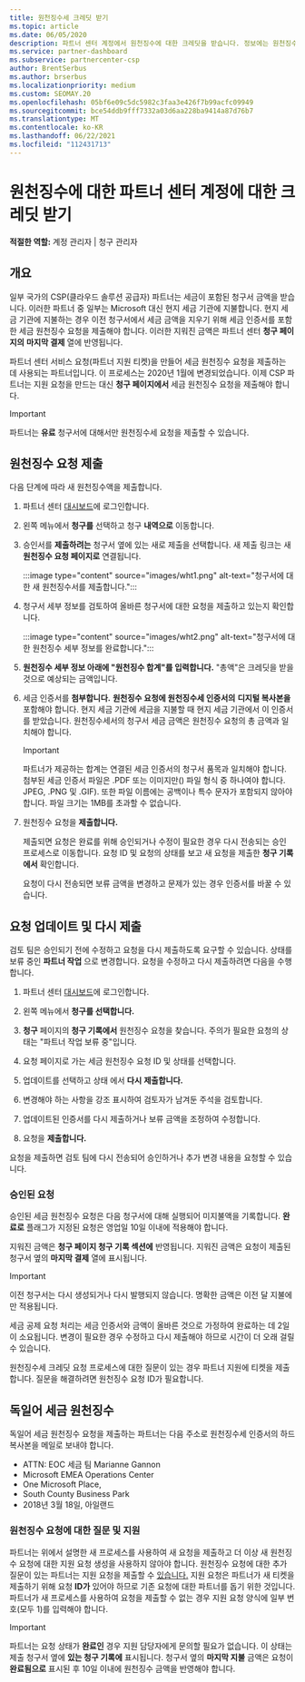 ```yaml
---
title: 원천징수세 크레딧 받기
ms.topic: article
ms.date: 06/05/2020
description: 파트너 센터 계정에서 원천징수에 대한 크레딧을 받습니다. 정보에는 원천징수 요청을 제출하는 단계가 포함됩니다.
ms.service: partner-dashboard
ms.subservice: partnercenter-csp
author: BrentSerbus
ms.author: brserbus
ms.localizationpriority: medium
ms.custom: SEOMAY.20
ms.openlocfilehash: 05bf6e09c5dc5982c3faa3e426f7b99acfc09949
ms.sourcegitcommit: bce54ddb9fff7332a03d6aa228ba9414a87d76b7
ms.translationtype: MT
ms.contentlocale: ko-KR
ms.lasthandoff: 06/22/2021
ms.locfileid: "112431713"
---
```

# <a name="receive-credit-on-your-partner-center-account-for-tax-withholding"></a>원천징수에 대한 파트너 센터 계정에 대한 크레딧 받기

**적절한 역할:** 계정 관리자 | 청구 관리자

## <a name="overview"></a>개요

일부 국가의 CSP(클라우드 솔루션 공급자) 파트너는 세금이 포함된 청구서 금액을 받습니다. 이러한 파트너 중 일부는 Microsoft 대신 현지 세금 기관에 지불합니다. 현지 세금 기관에 지불하는 경우 이전 청구서에서 세금 금액을 지우기 위해 세금 인증서를 포함한 세금 원천징수 요청을 제출해야 합니다. 이러한 지워진 금액은 파트너 센터 **청구 페이지의** **마지막 결제** 열에 반영됩니다.

파트너 센터 서비스 요청(파트너 지원 티켓)을 만들어 세금 원천징수 요청을 제출하는 데 사용되는 파트너입니다. 이 프로세스는 2020년 1월에 변경되었습니다. 이제 CSP 파트너는 지원 요청을 만드는 대신 **청구 페이지에서** 세금 원천징수 요청을 제출해야 합니다.

> [!IMPORTANT]
> 파트너는 **유료** 청구서에 대해서만 원천징수세 요청을 제출할 수 있습니다.

## <a name="submit-a-tax-withholding-request"></a>원천징수 요청 제출

다음 단계에 따라 새 원천징수액을 제출합니다.

1. 파트너 센터 [대시보드](https://partner.microsoft.com/dashboard/home)에 로그인합니다.

2. 왼쪽 메뉴에서 **청구를** 선택하고 청구 **내역으로** 이동합니다.

3. 승인서를 **제출하려는** 청구서 옆에 있는 새로 제출을 선택합니다. 새 제출 링크는 새 **원천징수 요청 페이지로** 연결됩니다.

   :::image type="content" source="images/wht1.png" alt-text="청구서에 대한 새 원천징수서를 제출합니다.":::

4. 청구서 세부 정보를 검토하여 올바른 청구서에 대한 요청을 제출하고 있는지 확인합니다.

   :::image type="content" source="images/wht2.png" alt-text="청구서에 대한 원천징수 세부 정보를 완료합니다.":::

5. **원천징수 세부 정보 아래에 "원천징수 합계"를 입력합니다.** "총액"은 크레딧을 받을 것으로 예상되는 금액입니다.

6. 세금 인증서를 **첨부합니다.** **원천징수 요청에 원천징수세 인증서의** **디지털 복사본을** 포함해야 합니다. 현지 세금 기관에 세금을 지불할 때 현지 세금 기관에서 이 인증서를 받았습니다. 원천징수세서의 청구서 세금 금액은 원천징수 요청의 총 금액과 일치해야 합니다.

   > [!IMPORTANT]
   > 파트너가 제공하는 합계는 연결된 세금 인증서의 청구서 품목과 일치해야 합니다. 첨부된 세금 인증서 파일은 .PDF 또는 이미지만() 파일 형식 중 하나여야 합니다. JPEG, .PNG 및 .GIF). 또한 파일 이름에는 공백이나 특수 문자가 포함되지 않아야 합니다. 파일 크기는 1MB를 초과할 수 없습니다.

7. 원천징수 요청을 **제출합니다.**

   제출되면 요청은 완료를 위해 승인되거나 수정이 필요한 경우 다시 전송되는 승인 프로세스로 이동합니다. 요청 ID 및 요청의 상태를 보고 새 요청을 제출한 **청구 기록에서** 확인합니다.

   요청이 다시 전송되면 보류 금액을 변경하고 문제가 있는 경우 인증서를 바꿀 수 있습니다.

## <a name="update-request-and-resubmit"></a>요청 업데이트 및 다시 제출

검토 팀은 승인되기 전에 수정하고 요청을 다시 제출하도록 요구할 수 있습니다. 상태를 보류 중인 **파트너 작업** 으로 변경합니다. 요청을 수정하고 다시 제출하려면 다음을 수행합니다.

1. 파트너 센터 [대시보드](https://partner.microsoft.com/dashboard/home)에 로그인합니다.

2. 왼쪽 메뉴에서 **청구를 선택합니다.**

3. **청구** 페이지의 **청구 기록에서** 원천징수 요청을 찾습니다. 주의가 필요한 요청의 상태는 "파트너 작업 보류 중"입니다.

4. 요청 페이지로 가는 세금 원천징수 요청 ID 및 상태를 선택합니다.

5. 업데이트를 선택하고 상태 에서 **다시** **제출합니다.**

6. 변경해야 하는 사항을 강조 표시하여 검토자가 남겨둔 주석을 검토합니다.

7. 업데이트된 인증서를 다시 제출하거나 보류 금액을 조정하여 수정합니다.

8. 요청을 **제출합니다.**

요청을 제출하면 검토 팀에 다시 전송되어 승인하거나 추가 변경 내용을 요청할 수 있습니다.

### <a name="approved-requests"></a>승인된 요청

승인된 세금 원천징수 요청은 다음 청구서에 대해 실행되어 미지불액을 기록합니다. **완료로** 플래그가 지정된 요청은 영업일 10일 이내에 적용해야 합니다. 

지워진 금액은 **청구 페이지 청구 기록 섹션에** 반영됩니다. 지워진 금액은 요청이 제출된 청구서 옆의 **마지막 결제** 열에 표시됩니다.

   > [!IMPORTANT]
   > 이전 청구서는 다시 생성되거나 다시 발행되지 않습니다. 명확한 금액은 이전 달 지불에만 적용됩니다.

세금 공제 요청 처리는 세금 인증서와 금액이 올바른 것으로 가정하여 완료하는 데 2일이 소요됩니다. 변경이 필요한 경우 수정하고 다시 제출해야 하므로 시간이 더 오래 걸릴 수 있습니다.

원천징수세 크레딧 요청 프로세스에 대한 질문이 있는 경우 파트너 지원에 티켓을 제출합니다. 질문을 해결하려면 원천징수 요청 ID가 필요합니다.

## <a name="german-tax-withholding"></a>독일어 세금 원천징수

독일어 세금 원천징수 요청을 제출하는 파트너는 다음 주소로 원천징수세 인증서의 하드 복사본을 메일로 보내야 합니다.

- ATTN: EOC 세금 팀 Marianne Gannon
- Microsoft EMEA Operations Center
- One Microsoft Place,
- South County Business Park
- 2018년 3월 18일, 아일랜드

### <a name="questions-and-assistance-for-tax-withholding-requests"></a>원천징수 요청에 대한 질문 및 지원

파트너는 위에서 설명한 새 프로세스를 사용하여 새 요청을 제출하고 더 이상 새 원천징수 요청에 대한 지원 요청 생성을 사용하지 않아야 합니다. 원천징수 요청에 대한 추가 질문이 있는 파트너는 지원 요청을 제출할 수 [있습니다.](https://partner.microsoft.com/dashboard/support/csp/servicerequests/create?stage=2&topicid=9227afa6-babf-3917-acee-67db7860f5ed) 지원 요청은 파트너가 새 티켓을 제출하기 위해 요청 **ID가** 있어야 하므로 기존 요청에 대한 파트너를 돕기 위한 것입니다. 파트너가 새 프로세스를 사용하여 요청을 제출할 수 없는 경우 지원 요청 양식에 일부 번호(모두 1)를 입력해야 합니다. 

   > [!IMPORTANT]
   > 파트너는 요청 상태가 **완료인** 경우 지원 담당자에게 문의할 필요가 없습니다. 이 상태는 제출 청구서 옆에 **있는 청구 기록에** 표시됩니다. 청구서 옆의 **마지막 지불** 금액은 요청이 **완료됨으로** 표시된 후 10일 이내에 원천징수 금액을 반영해야 합니다.
